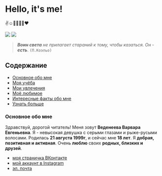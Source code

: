 # Hello, it's me!
:v::relaxed::microphone::volleyball::dizzy::cherry_blossom::heart:

![](https://pp.userapi.com/c639920/v639920448/33468/aGr8oyqLtHE.jpg) ![](https://pp.userapi.com/c841022/v841022064/46d48/GF01oCtrRE4.jpg)

>**_Воин света_** _не прилагает стараний к тому, чтобы казаться. Он_ - **_есть_**. `(П.Коэльо)`
## Содержание
+ [Основное обо мне](#a)
+ [Моя учёба](#b)
+ [Мои увлечения](#c)
+ [Моё любимое](#d)
+ [Интересные факты обо мне](#e)
+ [Узнать больше](#f)
### Основное обо мне<a name="a"></a>
Здравствуй, дорогой читатель! Меня зовут **Веденеева Варвара Евгеньевна**. Я - невысокая девушка с серыми глазами и рыже-русыми волосами. Родилась **21 августа 1999г**, и сейчас мне **18 лет**. Я **добрая, позитивная и активная**. Очень **люблю** своих **родных, близких и друзей**.
+ [моя страничка ВКонтакте](https://vk.com/varenik_s_izuminkoy)
+ [мой аккаунт в Instagram](https://instagram.com/varushka99)
+ [эл. почта](mailto:varvara.wh@mail.ru)
